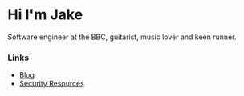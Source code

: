 # Hi I'm Jake

Software engineer at the BBC, guitarist, music lover and keen runner.

### Links
- [Blog](https://jakelacey2012.github.io/blog/)
- [Security Resources](https://jakelacey2012.github.io/h/)